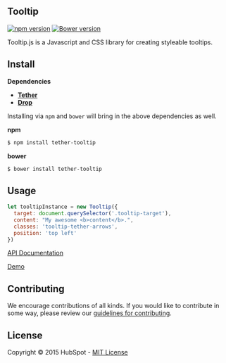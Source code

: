 ## Tooltip

[![npm
version](https://badge.fury.io/js/tether-tooltip.svg)](http://badge.fury.io/js/tether-tooltip)
[![Bower
version](https://badge.fury.io/bo/tether-tooltip.svg)](http://badge.fury.io/bo/tether-tooltip)

Tooltip.js is a Javascript and CSS library for creating styleable tooltips.


## Install

__Dependencies__

* __[Tether](https://github.com/HubSpot/tether)__
* __[Drop](https://github.com/HubSpot/drop)__

Installing via `npm` and `bower` will bring in the above dependencies as well.


__npm__
```sh
$ npm install tether-tooltip
```

__bower__
```sh
$ bower install tether-tooltip
```

## Usage

```javascript
let tooltipInstance = new Tooltip({
  target: document.querySelector('.tooltip-target'),
  content: "My awesome <b>content</b>.",
  classes: 'tooltip-tether-arrows',
  position: 'top left'
})
```

[API Documentation](http://github.hubspot.com/tooltip)

[Demo](http://github.hubspot.com/tooltip/docs/welcome)


## Contributing

We encourage contributions of all kinds. If you would like to contribute in some way, please review our [guidelines for contributing](CONTRIBUTING.md).


## License
Copyright &copy; 2015 HubSpot - [MIT License](LICENSE)
